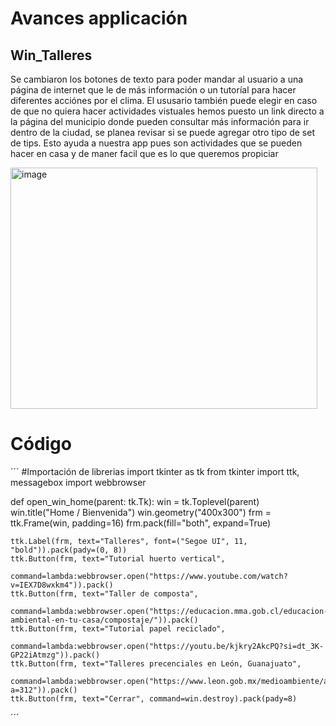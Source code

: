 # Avances applicación 
## Win_Talleres
Se cambiaron los botones de texto para poder mandar al usuario a una página de internet que le de más información o un tutoríal para hacer diferentes acciónes por el clima. El ususario también puede elegir en caso de que no quiera hacer actividades vistuales hemos puesto un link directo a la página del municipio donde pueden consultar más información para ir dentro de la ciudad, se planea revisar si se puede agregar otro tipo de set de tips. Esto ayuda a nuestra app pues son actividades que se pueden hacer en casa y de maner facil que es lo que queremos propiciar 


<img width="491" height="386" alt="image" src="https://github.com/user-attachments/assets/f9ec486a-6b38-4e49-85e0-8db20f72b872" />


# Código 

´´´
#Importación de librerias 
import tkinter as tk
from tkinter import ttk, messagebox
import webbrowser

def open_win_home(parent: tk.Tk):
    win = tk.Toplevel(parent)
    win.title("Home / Bienvenida")
    win.geometry("400x300")
    frm = ttk.Frame(win, padding=16)
    frm.pack(fill="both", expand=True)

    ttk.Label(frm, text="Talleres", font=("Segoe UI", 11, "bold")).pack(pady=(0, 8))
    ttk.Button(frm, text="Tutorial huerto vertical",
               command=lambda:webbrowser.open("https://www.youtube.com/watch?v=IEX7D8wxkm4")).pack()
    ttk.Button(frm, text="Taller de composta",
               command=lambda:webbrowser.open("https://educacion.mma.gob.cl/educacion-ambiental-en-tu-casa/compostaje/")).pack()
    ttk.Button(frm, text="Tutorial papel reciclado",
               command=lambda:webbrowser.open("https://youtu.be/kjkry2AkcPQ?si=dt_3K-GP22iAtmzg")).pack()
    ttk.Button(frm, text="Talleres precenciales en León, Guanajuato",
               command=lambda:webbrowser.open("https://www.leon.gob.mx/medioambiente/articulo.php?a=312")).pack()
    ttk.Button(frm, text="Cerrar", command=win.destroy).pack(pady=8)

´´´
